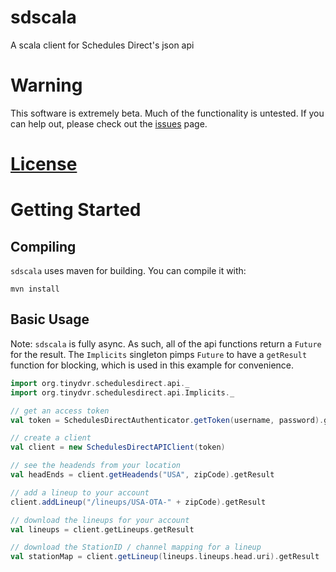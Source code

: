 sdscala
=======

A scala client for Schedules Direct's json api

# Warning
This software is extremely beta. Much of the functionality is untested. If you can help out, please check out the [issues](https://github.com/TinyDVR/sdscala/issues) page.

# [License](https://github.com/TinyDVR/sdscala/blob/master/LICENSE)

# Getting Started

## Compiling
`sdscala` uses maven for building. You can compile it with:
```
mvn install
```

## Basic Usage

Note: `sdscala` is fully async. As such, all of the api functions return a `Future` for the result. The `Implicits` singleton pimps `Future` to have a `getResult` function for blocking, which is used in this example for convenience.

```scala
import org.tinydvr.schedulesdirect.api._
import org.tinydvr.schedulesdirect.api.Implicits._

// get an access token
val token = SchedulesDirectAuthenticator.getToken(username, password).getResult.token

// create a client
val client = new SchedulesDirectAPIClient(token)

// see the headends from your location
val headEnds = client.getHeadends("USA", zipCode).getResult

// add a lineup to your account
client.addLineup("/lineups/USA-OTA-" + zipCode).getResult

// download the lineups for your account
val lineups = client.getLineups.getResult

// download the StationID / channel mapping for a lineup
val stationMap = client.getLineup(lineups.lineups.head.uri).getResult
```
